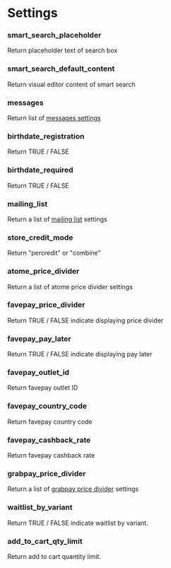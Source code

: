 # Settings

### smart\_search\_placeholder

Return placeholder text of search box



### smart\_search\_default\_content

Return visual editor content of smart search



### messages

Return list of [messages settings](liquid/variables/shop/settings/messages.md)



### birthdate\_registration

Return TRUE / FALSE&#x20;



### birthdate\_required

Return TRUE / FALSE



### mailing\_list

Return a list of [mailing list](liquid/variables/shop/settings/mailing-list.md) settings



### store\_credit\_mode

Return "percredit" or "combine"



### atome\_price\_divider

Return a list of atome price divider settings



### favepay\_price\_divider

Return TRUE / FALSE indicate displaying price divider



### favepay\_pay\_later

Return TRUE / FALSE indicate displaying pay later



### favepay\_outlet\_id

Return favepay outlet ID



### favepay\_country\_code

Return favepay country code



### favepay\_cashback\_rate

Return favepay cashback rate



### grabpay\_price\_divider

Return a list of [grabpay price divider](liquid/variables/shop/settings/grabpay-price-divider.md) settings



### waitlist\_by\_variant

Return TRUE / FALSE indicate waitlist by variant.



### add\_to\_cart\_qty\_limit

Return add to cart quantity limit.
